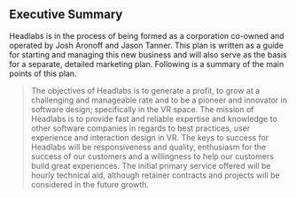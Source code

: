 ## Executive Summary
Headlabs is in the process of being formed as a corporation co-owned and operated by Josh Aronoff and Jason Tanner. This plan is written as a guide for starting and managing this new business and will also serve as the basis for a separate, detailed marketing plan. Following is a summary of the main points of this plan.

> The objectives of Headlabs is to generate a profit, to grow at a challenging and manageable rate and to be a pioneer and innovator in software design; specifically in the VR space.
> The mission of Headlabs is to provide fast and reliable expertise and knowledge to other software companies in regards to best practices, user experience and interaction design in VR.
> The keys to success for Headlabs will be responsiveness and quality, enthusiasm for the success of our customers and a willingness to help our customers build great experiences.
> The initial primary service offered will be hourly technical aid, although retainer contracts and projects will be considered in the future growth.